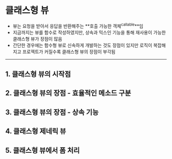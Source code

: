 # 클래스형 뷰

- 뷰는 요청을 받아서 응답을 반환해주는 **호출 가능한 객체<sup>callable</sup>**임
- 지금까지는 뷰를 함수로 작성하였지만, 상속과 믹스인 기능을 통해 재사용이 가능한 클래스형 뷰가 장점이 많음
- 간단한 경우에는 함수형 뷰로 신속하게 개발하는 것도 장점이 있지만 로직이 복잡해지고 프로젝트가 커질수록 클래스형 뷰의 장점이 부각됨

___

## 1. 클래스형 뷰의 시작점



## 2. 클래스형 뷰의 장점 - 효율적인 메소드 구분



## 3. 클래스형 뷰의 장점 - 상속 기능 



## 4. 클래스형 제네릭 뷰



## 5. 클래스형 뷰에서 폼 처리



